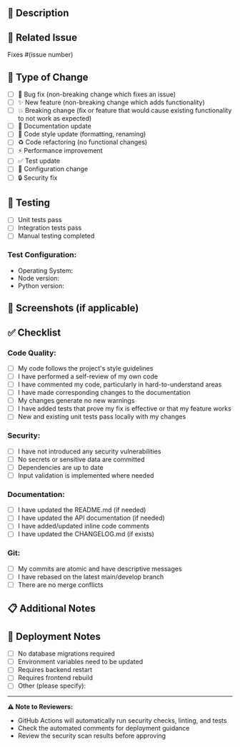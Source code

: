 ## 📝 Description

<!-- Provide a brief description of the changes in this PR -->

## 🔗 Related Issue

<!-- Link to the issue this PR addresses -->
Fixes #(issue number)

## 🎯 Type of Change

<!-- Mark the relevant option with an "x" -->

- [ ] 🐛 Bug fix (non-breaking change which fixes an issue)
- [ ] ✨ New feature (non-breaking change which adds functionality)
- [ ] 💥 Breaking change (fix or feature that would cause existing functionality to not work as expected)
- [ ] 📝 Documentation update
- [ ] 🎨 Code style update (formatting, renaming)
- [ ] ♻️ Code refactoring (no functional changes)
- [ ] ⚡ Performance improvement
- [ ] ✅ Test update
- [ ] 🔧 Configuration change
- [ ] 🔒 Security fix

## 🧪 Testing

<!-- Describe the tests you ran and how to reproduce them -->

- [ ] Unit tests pass
- [ ] Integration tests pass
- [ ] Manual testing completed

### Test Configuration:
* Operating System:
* Node version:
* Python version:

## 📸 Screenshots (if applicable)

<!-- Add screenshots to help explain your changes -->

## ✅ Checklist

<!-- Mark completed items with an "x" -->

### Code Quality:
- [ ] My code follows the project's style guidelines
- [ ] I have performed a self-review of my own code
- [ ] I have commented my code, particularly in hard-to-understand areas
- [ ] I have made corresponding changes to the documentation
- [ ] My changes generate no new warnings
- [ ] I have added tests that prove my fix is effective or that my feature works
- [ ] New and existing unit tests pass locally with my changes

### Security:
- [ ] I have not introduced any security vulnerabilities
- [ ] No secrets or sensitive data are committed
- [ ] Dependencies are up to date
- [ ] Input validation is implemented where needed

### Documentation:
- [ ] I have updated the README.md (if needed)
- [ ] I have updated the API documentation (if needed)
- [ ] I have added/updated inline code comments
- [ ] I have updated the CHANGELOG.md (if exists)

### Git:
- [ ] My commits are atomic and have descriptive messages
- [ ] I have rebased on the latest main/develop branch
- [ ] There are no merge conflicts

## 📋 Additional Notes


<!-- Any additional information, context, or notes for reviewers -->

## 🚀 Deployment Notes

<!-- Any special deployment considerations? -->

- [ ] No database migrations required
- [ ] Environment variables need to be updated
- [ ] Requires backend restart
- [ ] Requires frontend rebuild
- [ ] Other (please specify):

---

**⚠️ Note to Reviewers:**
- GitHub Actions will automatically run security checks, linting, and tests
- Check the automated comments for deployment guidance
- Review the security scan results before approving